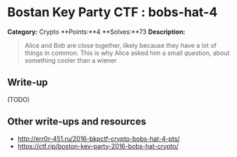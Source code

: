# Bostan Key Party CTF : bobs-hat-4

**Category:** Crypto
**Points:**4 
**Solves:**73 
**Description:**

> Alice and Bob are close together, likely because they have a lot of things in common.  This is why Alice asked him a small *q*uestion, about something cooler than a wiener 


## Write-up

(TODO)

## Other write-ups and resources

* http://err0r-451.ru/2016-bkpctf-crypto-bobs-hat-4-pts/
* https://ctf.rip/boston-key-party-2016-bobs-hat-crypto/
